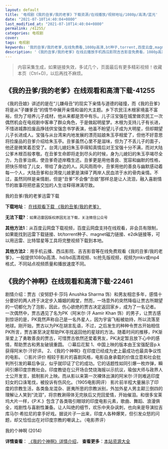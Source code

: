 ```yaml
---
layout: default
title: '电视剧《我的丑爹/我的老爹》下载资源/在线播放/视频地址/1080p/高清/蓝光'
date: "2021-07-10T14:40:04+0800"
last_modified_at: "2021-07-10T14:40:04+0800"
permalink: /41255/
categories: 电视剧
cover:
tags: 电视剧
keywords: '我的丑爹/我的老爹,在线免费看,1080p高清,bt种子,torrent,百度云盘,magnet,磁力链,迅雷下载资源'
description: '《我的丑爹/我的老爹》在线云播放手机西瓜影院吉吉影音免费看，1080p高清bd/hd未删减完整版和tc抢先枪版，mkv/mp4格式，附带bt/torrent种子、magnet/磁力链、百度云盘、网盘资源迅雷下载链接'
---
```


>内容采集生成，如果链接失效，多试几个，页面最后有更多精彩视频！收藏本页（Ctrl+D)，以后再找不麻烦。


## 《我的丑爹/我的老爹》在线观看和高清下载-41255

《我的丑娘》讲述的是在“儿嫌母丑”的现实下亲情与道德的碰撞，而《我的丑爹》将是从“子嫌爹丑”的情节中展开亲情和谐的大主题。乡下农民汪木根家境虽不富裕，但为了培养儿子成材，他从来都是苦中有乐。儿子汪宝强在城里做农民工一次偶然机会在电视剧中客串了群众角色，于是做起明星梦。木根为支持儿子有长进，不惜进城靠捡废品挣钱供宝强念书学表演，他虽不盼望儿子成为大明星，但却期望儿子长进成人。宝强与从台湾来内地发展的漂亮姑娘朱玉亭相爱了，但他不好意思将捡废品的丑爹介绍给朱玉亭。丑爹虽然心里不是滋味，但为了不丢儿子的面子，他还是微笑着忍受了。台湾儿媳妇朱玉亭得知真情后对王宝强十分不满，而对大陆公爹木根百般孝敬。在丑爹生命即将走到尽头的时候，身为儿媳妇的朱玉亭竭尽全力，为丑爹治病，使丑爹奇迹岸糌生还。丑爹更是用他善良、宽容和幽默的性格，把快乐带给了儿女，带给了身边的人。风风雨雨中，丑爹用他的善良与幽默感动着每一个人，大陆丑爹和台湾俊儿媳更是演绎了两岸人民血浓于水的骨肉亲情。不过，虽然同样是亲情剧，但是&ldquo;丑爹”不会像&ldquo;丑娘”那样总是让人流泪，融入喜剧情节的故事将把悲喜交加的人生诠释得淋漓尽致。


我的丑爹/我的老爹迅雷下载

**下载地址**： [在线观看下载 《我的丑爹/我的老爹》](https://www.993dy.com//vod-detail-id-11057.html) 


**无法下载?**：`如果迅雷因版权原因无法下载，关注微信公众号 `

**其他方法1**：从百度云网盘下载视频，百度云网盘支持在线观看，非会员有限制，如果能找到迅雷下载链接、bt/torrent种子、magnet磁力链接、e2dk链接等，可以用迅雷、比特彗星等工具将完整视频下载到本地。

**其他方法2**：用手机云播、西瓜影院、吉吉影音等在线免费观看《我的丑爹/我的老爹》，一般提供1080p高清、hd/bd高清视频、tc抢先版视频，视频为mkv或mp4格式，不同站点视频质量和播放速度不同。


## 《我的个神啊》在线观看和高清下载-22461

剧情介绍：贾古（安努舒卡·莎玛 Anushka Sharma 饰）和男友相恋多年，感情十分要好的两人终于决定步入婚姻的殿堂，然而，一场意外的突然降临让贾古所期望的一切都化为了泡影，因此，伤心欲绝的贾古决定返回家乡，成为了一名记者。   一次偶然中，贾古遇见了名为PK（阿米尔·汗 Aamir Khan 饰）的男子，让贾古感到惊讶的是，PK竟然声称自己是一名外星人，因为宇宙飞船被劫持，所以流落至地球。刚开始，贾古以为PK在胡言乱语，不过，之后发生的种种令贾古开始相信PK所言，贾古甚至决定帮助PK寻找返回他的星球的方法。随着时间的推移，PK渐渐爱上了勇敢善良的贾古，可惜贾古依然还爱着男友，PK决定暂且放下心中的感情，帮助贾古和男友破镜重圆。   ◎幕后花絮   1、中国上映的版本由王宝强配音p.k获得阿米尔·汗好评。   2、《我的个神啊》在印度已经成为史上最成功也最具争议性的电影。   ◎影片评价   相较于影片的喜剧风格，电影自身承载的价值立意和社会批判所引发的幕后争议，似乎就印证了它的成功。它的话题性如同引爆一枚炸弹，瞬间引爆印度宗教社会。印度教徒在公开场合焚烧海报以示抗议，瑜伽大师与政界人士公开发言，抵制影片上映。而从影以来第一次裸体出演的阿米尔·汗则难逃印度妇女的口诛笔伐，被投诉有伤风化。（1905电影网评）   影片前半程大量展示了印度的宗教生活，各类鱼龙混杂、匪夷所思的宗教派别，外加外星人男主颠三倒四的理解让人笑到“流泪”，将宗教涮得体无完肤后又兜回爱情，开始催泪。和很多宝莱坞大片一样，《P.K.》包含了各类吸引眼球的印度电影元素，歌曲、舞蹈、浪漫俱全，戏剧性与喜剧性兼备。让人叫绝的细节，欢乐中夹杂讽刺，也向来是导演拉吉库马尔·希拉尼的拿手好戏。据说片子一出来，印度人各种爆笑，但引发众怒的问题，却又恰恰出在对印度宗教的嘲讽上。（电影界评）


我的个神啊 (2014)

**详情查看**： [《我的个神啊》详情介绍](/movie/22461/)， **查看更多**：[本站资源大全](/movie/t/all/)

